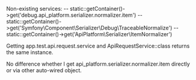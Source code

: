 Non-existing services:
-- static::getContainer()->get('debug.api_platform.serializer.normalizer.item')
-- static::getContainer()->get('Symfony\Component\Serializer\Debug\TraceableNormalize')
-- static::getContainer()->get('ApiPlatform\Serializer\ItemNormalizer')

Getting app.test.api.request.service and ApiRequestService::class returns the same instance.

No difference whether I get api_platform.serializer.normalizer.item directly or via other auto-wired object.
